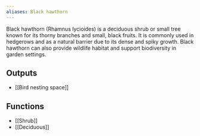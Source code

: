 ```yaml
---
aliases: Black hawthorn
---
```

Black hawthorn (Rhamnus lycioides) is a deciduous shrub or small tree known for its thorny branches and small, black fruits. It is commonly used in hedgerows and as a natural barrier due to its dense and spiky growth. Black hawthorn can also provide wildlife habitat and support biodiversity in garden settings.
## Outputs
- [[Bird nesting space]]

## Functions
- [[Shrub]]
- [[Deciduous]]